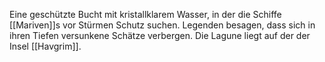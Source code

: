 Eine geschützte Bucht mit kristallklarem Wasser, in der die Schiffe [[Mariven]]s vor Stürmen Schutz suchen. Legenden besagen, dass sich in ihren Tiefen versunkene Schätze verbergen. Die Lagune liegt auf der der Insel [[Havgrim]]. 